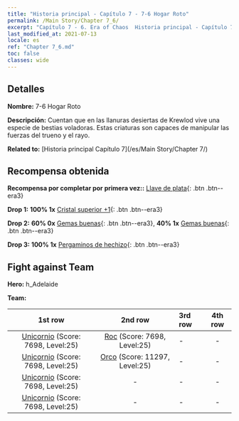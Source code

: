 ```yaml
---
title: "Historia principal - Capítulo 7 - 7-6 Hogar Roto"
permalink: /Main Story/Chapter 7_6/
excerpt: "Capítulo 7 - 6. Era of Chaos  Historia principal - Capítulo 7_6. 7-6 Hogar Roto"
last_modified_at: 2021-07-13
locale: es
ref: "Chapter 7_6.md"
toc: false
classes: wide
---
```


## Detalles

 **Nombre:** 7-6 Hogar Roto

 **Descripción:** Cuentan que en las llanuras desiertas de Krewlod vive una especie de bestias voladoras. Estas criaturas son capaces de manipular las fuerzas del trueno y el rayo.

 **Related to:** [Historia principal Capítulo 7](/es/Main Story/Chapter 7/)

## Recompensa obtenida

 **Recompensa por completar por primera vez::** [Llave de plata](/ItemsES/con_693/){: .btn .btn--era3}

 **Drop 1:** **100% 1x** [Cristal superior +1](/ItemsES/mat_24/){: .btn .btn--era3}

 **Drop 2:** **60% 0x** [Gemas buenas](/ItemsES/mat_16/){: .btn .btn--era3}, **40% 1x** [Gemas buenas](/ItemsES/mat_16/){: .btn .btn--era3}

 **Drop 3:** **100% 1x** [Pergaminos de hechizo](/ItemsES/con_694/){: .btn .btn--era3}


## Fight against Team
 **Hero:** h_Adelaide

 **Team:**


  | 1st row | 2nd row | 3rd row | 4th row |
  |:----:|:----:|:----|:----:|
  | [Unicornio](/es/units/Unicorn/) (Score: 7698, Level:25)  | [Roc](/es/units/Roc/) (Score: 7698, Level:25)  | - | - |
  | [Unicornio](/es/units/Unicorn/) (Score: 7698, Level:25)  | [Orco](/es/units/Orc/) (Score: 11297, Level:25)  | - | - |
  | [Unicornio](/es/units/Unicorn/) (Score: 7698, Level:25)  | - | - | - |
  | [Unicornio](/es/units/Unicorn/) (Score: 7698, Level:25)  | - | - | - |


